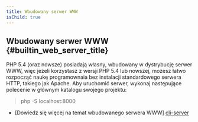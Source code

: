 ```yaml
---
title: Wbudowany serwer WWW
isChild: true
---
```


## Wbudowany serwer WWW {#builtin_web_server_title}

PHP 5.4 (oraz nowsze) posiadają własny, wbudowany w dystrybucję serwer WWW, więc jeżeli korzystasz z wersji PHP 5.4 lub
nowszej, możesz łatwo rozpocząć naukę programownaia bez instalacji standardowego serwera HTTP, takiego jak Apache.
Aby uruchomić serwer, wykonaj następujące polecenie w głównym katalogu swojego projektu:

 > php -S localhost:8000

* [Dowiedz się więcej na temat wbudowanego serwera WWW] [cli-server]

[cli-server]: http://www.php.net/manual/pl/features.commandline.webserver.php
